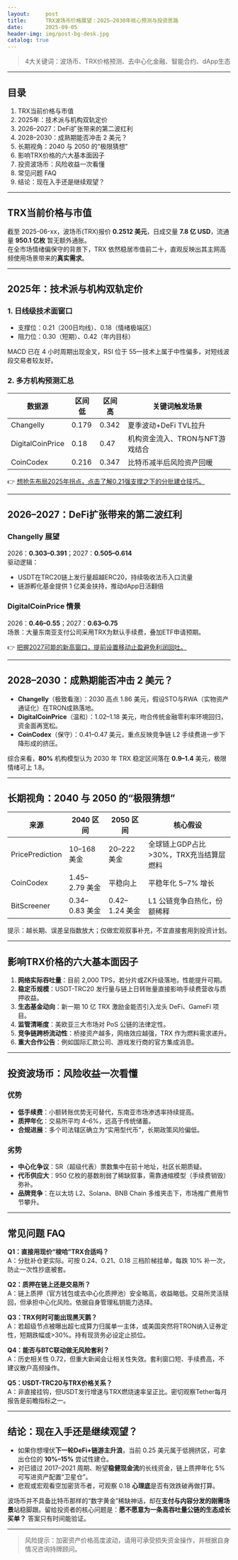```yaml
---
layout:     post
title:      TRX波场币价格展望：2025–2030年核心预测与投资思路
date:       2025-09-05
header-img: img/post-bg-desk.jpg
catalog: true
---
```


> 4大关键词：波场币、TRX价格预测、去中心化金融、智能合约、dApp生态

---

## 目录

1. TRX当前价格与市值  
2. 2025年：技术派与机构双轨定价  
3. 2026–2027：DeFi扩张带来的第二波红利  
4. 2028–2030：成熟期能否冲击 2 美元？  
5. 长期视角：2040 与 2050 的“极限猜想”  
6. 影响TRX价格的六大基本面因子  
7. 投资波场币：风险收益一次看懂  
8. 常见问题 FAQ  
9. 结论：现在入手还是继续观望？

---

## TRX当前价格与市值

截至 2025-06-xx，波场币(TRX)报价 **0.2512 美元**，日成交量 **7.8 亿 USD**，流通量 **950.1 亿枚** 暂无额外通胀。  
在全市场情绪偏保守的背景下，TRX 依然稳居市值前二十，直观反映出其主网高频使用场景带来的**真实需求**。

---

## 2025年：技术派与机构双轨定价

### 1. 日线级技术面窗口  
- 支撑位：0.21（200日均线）、0.18（情绪极端区）  
- 阻力位：0.30（短期）、0.42（年内目标）  

MACD 已在 4 小时周期出现金叉，RSI 位于 55—技术上属于中性偏多，对短线波段交易者较友好。

### 2. 多方机构预测汇总  
| 数据源 | 区间低 | 区间高 | 关键词触发场景 |  
|---|---|---|---|  
Changelly | 0.179 | 0.342 | 夏季波动+DeFi TVL拉升 |  
DigitalCoinPrice | 0.18 | 0.47 | 机构资金流入、TRON与NFT游戏结合 |  
CoinCodex | 0.216 | 0.347 | 比特币减半后风险资产回暖 |

👉 [想抢先布局2025年拐点，点击了解0.21强支撑之下的分批建仓技巧。](https://okxdog.com/)

---

## 2026–2027：DeFi扩张带来的第二波红利

### Changelly 展望  
2026：**0.303–0.391**；2027：**0.505–0.614**  
驱动逻辑：  
- USDT在TRC20链上发行量超越ERC20，持续吸收法币入口流量  
- 链游孵化基金提供 1 亿美金扶持，推动dApp日活翻倍  

### DigitalCoinPrice 情景  
2026：**0.46–0.55**；2027：**0.63–0.75**  
场景：大量东南亚支付公司采用TRX为默认手续费，叠加ETF申请预期。

👉 [把握2027可能的新高窗口，提前设置移动止盈避免利润回吐。](https://okxdog.com/)

---

## 2028–2030：成熟期能否冲击 2 美元？

- **Changelly**（极致看涨）：2030 高点 1.86 美元，假设STO与RWA（实物资产通证化）在TRON成熟落地。  
- **DigitalCoinPrice**（温和）：1.02–1.18 美元，吻合传统金融零利率环境回归，资金面再宽松。  
- **CoinCodex**（保守）：0.41–0.47 美元，重点反映竞争链 L2 手续费进一步下降形成的挤压。  

综合来看，**80%** 机构模型认为 2030 年 TRX 稳定区间落在 **0.9–1.4** 美元，极限情绪可上 1.8。

---

## 长期视角：2040 与 2050 的“极限猜想”

| 来源 | 2040 区间 | 2050 区间 | 核心假设 |  
|---|---|---|---|  
PricePrediction | 10–168 美金 | 20–222 美金 | 全球链上GDP占比>30%，TRX充当结算层燃料 |  
CoinCodex | 1.45–2.79 美金 | 平稳向上 | 平稳年化 5–7% 增长 |  
BitScreener | 0.34–0.83 美金 | 0.42–1.24 美金 | L1 公链竞争白热化，份额稀释 |

提示：越长期、误差呈指数放大；仅做宏观叙事补充，不宜直接套用到投资计划。

---

## 影响TRX价格的六大基本面因子

1. **网络实际吞吐量**：目前 2,000 TPS，若分片或ZK升级落地，性能提升可期。  
2. **稳定币规模**：USDT-TRC20 发行量与链上日转账量直接影响手续费营收与质押收益。  
3. **生态基金动向**：新一期 10 亿 TRX 激励金能否引入龙头 DeFi、GameFi 项目。  
4. **监管清晰度**：美欧亚三大市场对 PoS 公链的法律定性。  
5. **竞争链跨桥流动性**：桥接资产越多，网络效应越强，TRX 作为燃料需求递升。  
6. **重大合作公告**：例如国际汇款公司、游戏发行商的官方集成消息。

---

## 投资波场币：风险收益一次看懂

### 优势  
- **低手续费**：小额转账优势无可替代，东南亚市场渗透率持续提高。  
- **质押年化**：交易所平均 4–6%，远高于传统储蓄。  
- **合规进展**：多个司法辖区确立为“实用型代币”，长期政策风险偏低。

### 劣势  
- **中心化争议**：SR（超级代表）票数集中在前十地址，社区长期质疑。  
- **代币供应大**：950 亿枚的基数削弱了稀缺叙事，需靠通缩模型（手续费销毁）弥补。  
- **品牌竞争**：在以太坊 L2、Solana、BNB Chain 多维夹击下，市场推广费用节节攀升。

---

## 常见问题 FAQ

**Q1：直接用现价“梭哈”TRX合适吗？**  
A：分批补仓更实际。可按 0.24、0.21、0.18 三档阶梯挂单，每跌 10% 补一次，防止一次性抄底被套。

**Q2：质押在链上还是交易所？**  
A：链上质押（官方钱包或去中心化质押池）安全略高，收益略低。交易所灵活赎回，但承担中心化风险。依据自身管理私钥能力选择。

**Q3：TRX何时可能出现黑天鹅？**  
A：若超级节点被曝出超七成算力归属单一主体，或美国突然将TRON纳入证券定性，短期跌幅或>30%。持有现货务必设定止损位。

**Q4：能否与BTC联动做无风险套利？**  
A：历史相关性 0.72，但重大新闻会让相关性失效。套利窗口短、手续费高，不建议散户高频操作。

**Q5：USDT-TRC20与TRX价格关系？**  
A：非直接挂钩，但USDT发行增速与TRX燃烧速率呈正比。密切观察Tether每月报告是前瞻指标之一。

---

## 结论：现在入手还是继续观望？

- 如果你想埋伏**下一轮DeFi+链游主升浪**，当前 0.25 美元属于低拥挤区，可拿出仓位的 **10%–15%** 尝试性建仓。  
- 对已错过 2017–2021 周期、盼望**稳健现金流**的长线资金，链上质押年化 5% 可写进资产配置“卫星仓”。  
- 悲观或宏观看空加密货币者，可观察 0.18 **心理底**是否有效跌破再做打算。

波场币并不具备比特币那样的“数字黄金”稀缺神话，却在**支付与内容分发的刚需场景**站稳脚跟。留给投资者的核心问题是：**愿不愿意为一条高吞吐量公链的生态成长买单？** 答案只有时间能验证。

---

> 风险提示：加密资产价格高度波动，请用可承受损失资金操作，并根据自身情况咨询持牌顾问。